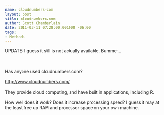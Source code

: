 ```yaml
--- 
name: cloudnumbers-com
layout: post
title: cloudnumbers.com
author: Scott Chamberlain
date: 2011-03-11 07:28:00.001000 -06:00
tags: 
- Methods
---
```

UPDATE: I guess it still is not actually available. Bummer...<br /><br /><br /><br />Has anyone used cloudnumbers.com?<br /><br />http://www.cloudnumbers.com/<br /><br />They provide cloud computing, and have built in applications, including R.<br /><br />How well does it work? Does it increase processing speed? I guess it may at the least free up RAM and processor space on your own machine.
